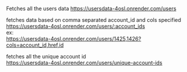 Fetches all the users data
https://usersdata-4osl.onrender.com/users<br/>

fetches data based on comma separated account_id and cols specified<br/>
https://usersdata-4osl.onrender.com/users/:account_ids<br/>
ex:<br/>
https://usersdata-4osl.onrender.com/users/1425,1426?cols=account_id,href,id<br/>

fetches all the unique account id<br/>
https://usersdata-4osl.onrender.com/users/unique-account-ids<br/>

